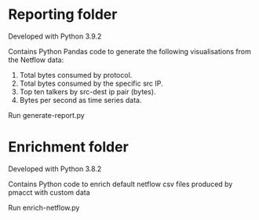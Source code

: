 

# Reporting folder
Developed with Python 3.9.2

Contains Python Pandas code to generate the following visualisations from the Netflow data:

1. Total bytes consumed by protocol.
2. Total bytes consumed by the specific src IP.
3. Top ten talkers by src-dest ip pair (bytes).
4. Bytes per second as time series data.

Run generate-report.py

# Enrichment folder
Developed with Python 3.8.2

Contains Python code to enrich default netflow csv files produced by pmacct with custom data

Run enrich-netflow.py
